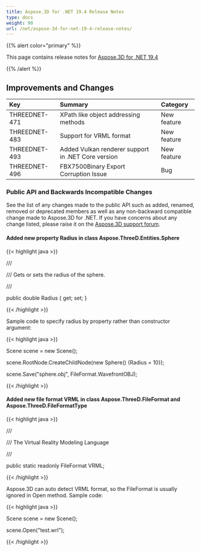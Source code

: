 ```yaml
---
title: Aspose.3D for .NET 19.4 Release Notes
type: docs
weight: 90
url: /net/aspose-3d-for-net-19-4-release-notes/
---
```


{{% alert color="primary" %}} 

This page contains release notes for [Aspose.3D for .NET 19.4](https://www.nuget.org/packages/Aspose.3D/19.4.0)

{{% /alert %}} 
## **Improvements and Changes**

|**Key**|**Summary**|**Category**|
| :- | :- | :- |
|THREEDNET-471|XPath like object addressing methods|New feature|
|THREEDNET-483|Support for VRML format |New feature|
|THREEDNET-493|Added Vulkan renderer support in .NET Core version|New feature|
|THREEDNET-496|FBX7500Binary Export Corruption Issue|Bug|
### **Public API and Backwards Incompatible Changes**
See the list of any changes made to the public API such as added, renamed, removed or deprecated members as well as any non-backward compatible change made to Aspose.3D for .NET. If you have concerns about any change listed, please raise it on the [Aspose.3D support forum](https://forum.aspose.com/c/3d).
#### **Added new property Radius in class Aspose.ThreeD.Entities.Sphere**
{{< highlight java >}}

 /// <summary>

/// Gets or sets the radius of the sphere.

/// </summary>

public double Radius { get; set; }

{{< /highlight >}}

Sample code to specify radius by property rather than constructor argument:

{{< highlight java >}}

 Scene scene = new Scene();

scene.RootNode.CreateChildNode(new Sphere() {Radius = 10});

scene.Save("sphere.obj", FileFormat.WavefrontOBJ);

{{< /highlight >}}
#### **Added new file format VRML in class Aspose.ThreeD.FileFormat and Aspose.ThreeD.FileFormatType**
{{< highlight java >}}

 /// <summary>

/// The Virtual Reality Modeling Language

/// </summary>

public static readonly FileFormat VRML;

{{< /highlight >}}

Aspose.3D can auto detect VRML format, so the FileFormat is usually ignored in Open method. Sample code:

{{< highlight java >}}

 Scene scene = new Scene();

scene.Open("test.wrl");

{{< /highlight >}}
